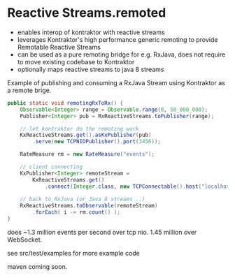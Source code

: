 # Reactive Streams.remoted

* enables interop of kontraktor with reactive streams
* leverages Kontraktor's high performance generic remoting to provide Remotable Reactive Streams
* can be used as a pure remoting bridge for e.g. RxJava, does not require to move existing codebase to Kontraktor
* optionally maps reactive streams to java 8 streams

Example of publishing and consuming a RxJava Stream using Kontraktor as a remote brige.

```java
public static void remotingRxToRx() {
    Observable<Integer> range = Observable.range(0, 50_000_000);
    Publisher<Integer> pub = RxReactiveStreams.toPublisher(range);

    // let kontraktor do the remoting work
    KxReactiveStreams.get().asKxPublisher(pub)
        .serve(new TCPNIOPublisher().port(3456));

    RateMeasure rm = new RateMeasure("events");

    // client connecting
    KxPublisher<Integer> remoteStream =
        KxReactiveStreams.get()
            .connect(Integer.class, new TCPConnectable().host("localhost").port(3456));
    
    // back to RxJava (or Java 8 streams ..)
    RxReactiveStreams.toObservable(remoteStream)
        .forEach( i -> rm.count() );
}
```

does ~1.3 million events per second over tcp nio. 1.45 million over WebSocket.

see src/test/examples for more example code

maven coming soon.
